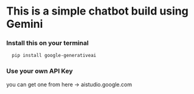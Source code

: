 # This is a simple chatbot build using Gemini 
### Install this on your terminal
```sh
  pip install google-generativeai
```
### Use your own API Key
you can get one from here -> aistudio.google.com